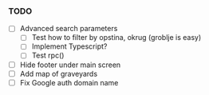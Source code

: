 ### TODO

- [ ] Advanced search parameters
  - [ ] Test how to filter by opstina, okrug (groblje is easy)
  - [ ] Implement Typescript?
  - [ ] Test rpc()
- [ ] Hide footer under main screen
- [ ] Add map of graveyards
- [ ] Fix Google auth domain name
